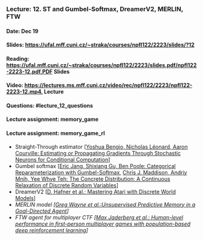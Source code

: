 ### Lecture: 12. ST and Gumbel-Softmax, DreamerV2, MERLIN, FTW
#### Date: Dec 19
#### Slides: https://ufal.mff.cuni.cz/~straka/courses/npfl122/2223/slides/?12
#### Reading: https://ufal.mff.cuni.cz/~straka/courses/npfl122/2223/slides.pdf/npfl122-2223-12.pdf,PDF Slides
#### Video: https://lectures.ms.mff.cuni.cz/video/rec/npfl122/2223/npfl122-2223-12.mp4, Lecture
#### Questions: #lecture_12_questions
#### Lecture assignment: memory_game
#### Lecture assignment: memory_game_rl

- Straight-Through estimator  [[Yoshua Bengio, Nicholas Léonard, Aaron Courville: Estimating or Propagating Gradients Through Stochastic Neurons for Conditional Computation](https://arxiv.org/abs/1308.3432)]
- Gumbel softmax [[Eric Jang, Shixiang Gu, Ben Poole: Categorical Reparameterization with Gumbel-Softmax](https://arxiv.org/abs/1611.01144), [Chris J. Maddison, Andriy Mnih, Yee Whye Teh: The Concrete Distribution: A Continuous Relaxation of Discrete Random Variables](https://arxiv.org/abs/1611.00712)]
- DreamerV2 [[D. Hafner et al.: Mastering Atari with Discrete World Models](https://arxiv.org/abs/2010.02193)]
- _MERLIN model [[Greg Wayne et al.:Unsupervised Predictive Memory in a Goal-Directed Agent](https://arxiv.org/abs/1803.10760)]_
- _FTW agent for multiplayer CTF [[Max Jaderberg et al.: Human-level performance in first-person multiplayer games with population-based deep reinforcement learning](https://arxiv.org/abs/1807.01281)]_
